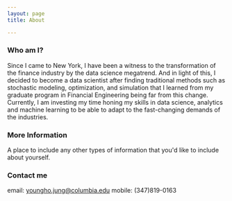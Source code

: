 ```yaml
---
layout: page
title: About

---
```


### Who am I?

Since I came to New York, I have been a witness to the transformation of the finance industry by the data science megatrend. And in light of this, I decided to become a data scientist after finding traditional methods such as stochastic modeling, optimization, and simulation that I learned from my graduate program in Financial Engineering being far from this change. Currently, I am investing my time honing my skills in data science, analytics and machine learning to be able to adapt to the fast-changing demands of the industries.

### More Information

A place to include any other types of information that you'd like to include about yourself.

### Contact me

email: [youngho.jung@columbia.edu](mailto:youngho.jung@columbia.edu)
mobile: (347)819-0163

